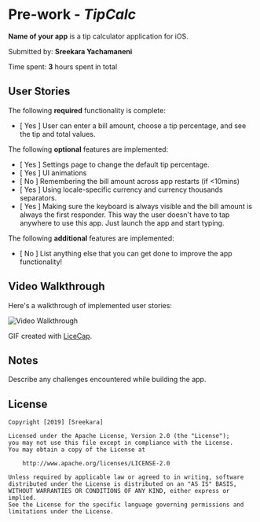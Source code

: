 # Pre-work - *TipCalc*

**Name of your app** is a tip calculator application for iOS.

Submitted by: **Sreekara Yachamaneni**

Time spent: **3** hours spent in total

## User Stories

The following **required** functionality is complete:

* [ Yes ] User can enter a bill amount, choose a tip percentage, and see the tip and total values.

The following **optional** features are implemented:
* [ Yes ] Settings page to change the default tip percentage.
* [ Yes  ] UI animations
* [ No ] Remembering the bill amount across app restarts (if <10mins)
* [ Yes ] Using locale-specific currency and currency thousands separators.
* [ Yes ] Making sure the keyboard is always visible and the bill amount is always the first responder. This way the user doesn't have to tap anywhere to use this app. Just launch the app and start typing.

The following **additional** features are implemented:

- [ No ] List anything else that you can get done to improve the app functionality!

## Video Walkthrough 

Here's a walkthrough of implemented user stories:

<img src='https://media.giphy.com/media/YiUMGcdw69uf5sRCF3/giphy.gif' title='Video Walkthrough' width='' alt='Video Walkthrough' />

GIF created with [LiceCap](http://www.cockos.com/licecap/).

## Notes

Describe any challenges encountered while building the app.

## License

    Copyright [2019] [Sreekara]

    Licensed under the Apache License, Version 2.0 (the "License");
    you may not use this file except in compliance with the License.
    You may obtain a copy of the License at

        http://www.apache.org/licenses/LICENSE-2.0

    Unless required by applicable law or agreed to in writing, software
    distributed under the License is distributed on an "AS IS" BASIS,
    WITHOUT WARRANTIES OR CONDITIONS OF ANY KIND, either express or implied.
    See the License for the specific language governing permissions and
    limitations under the License.
